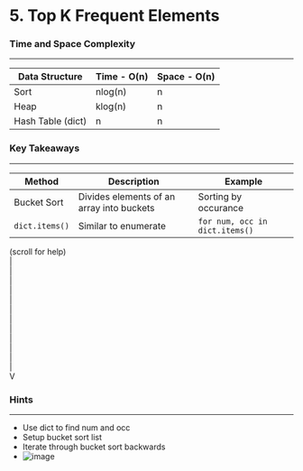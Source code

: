 # 5. Top K Frequent Elements

### Time and Space Complexity
---
| Data Structure | Time - O(n) | Space - O(n) | 
|--- |--- |--- | 
| Sort | nlog(n) | n |
| Heap | klog(n) | n |
| Hash Table (dict) | n | n |

### Key Takeaways
---
| Method | Description | Example | 
|--- |--- |--- | 
| Bucket Sort | Divides elements of an array into buckets | Sorting by occurance |
| `dict.items()` | Similar to enumerate | `for num, occ in dict.items()`| 

(scroll for help)<br />
|<br />
|<br />
|<br />
|<br />
|<br />
|<br />
|<br />
|<br />
|<br />
|<br />
|<br />
|<br />
V
 
### Hints
---
- Use dict to find num and occ
- Setup bucket sort list
- Iterate through bucket sort backwards
- ![image](https://github.com/user-attachments/assets/6804d1c6-6395-440c-ae20-11a825fe181f)
